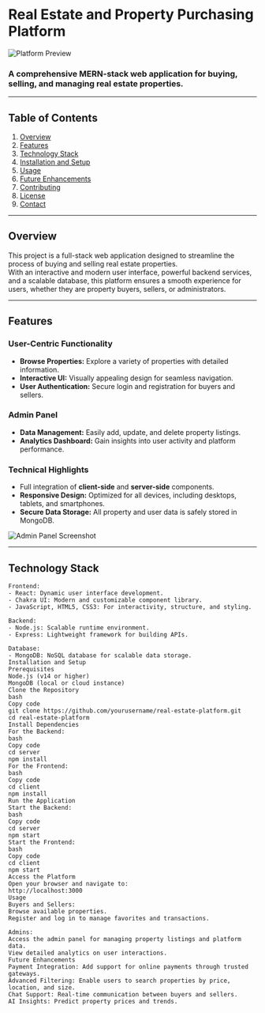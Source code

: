 # **Real Estate and Property Purchasing Platform**

![Platform Preview](assets/images/platform-preview.png)

### A comprehensive MERN-stack web application for buying, selling, and managing real estate properties.

---

## **Table of Contents**
1. [Overview](#overview)
2. [Features](#features)
3. [Technology Stack](#technology-stack)
4. [Installation and Setup](#installation-and-setup)
5. [Usage](#usage)
6. [Future Enhancements](#future-enhancements)
7. [Contributing](#contributing)
8. [License](#license)
9. [Contact](#contact)

---

## **Overview**
This project is a full-stack web application designed to streamline the process of buying and selling real estate properties.  
With an interactive and modern user interface, powerful backend services, and a scalable database, this platform ensures a smooth experience for users, whether they are property buyers, sellers, or administrators.

---

## **Features**
### **User-Centric Functionality**
- **Browse Properties:** Explore a variety of properties with detailed information.
- **Interactive UI:** Visually appealing design for seamless navigation.
- **User Authentication:** Secure login and registration for buyers and sellers.

### **Admin Panel**
- **Data Management:** Easily add, update, and delete property listings.
- **Analytics Dashboard:** Gain insights into user activity and platform performance.

### **Technical Highlights**
- Full integration of **client-side** and **server-side** components.
- **Responsive Design:** Optimized for all devices, including desktops, tablets, and smartphones.
- **Secure Data Storage:** All property and user data is safely stored in MongoDB.

![Admin Panel Screenshot](assets/images/admin-panel.png)

---

## **Technology Stack**
```text
Frontend:
- React: Dynamic user interface development.
- Chakra UI: Modern and customizable component library.
- JavaScript, HTML5, CSS3: For interactivity, structure, and styling.

Backend:
- Node.js: Scalable runtime environment.
- Express: Lightweight framework for building APIs.

Database:
- MongoDB: NoSQL database for scalable data storage.
Installation and Setup
Prerequisites
Node.js (v14 or higher)
MongoDB (local or cloud instance)
Clone the Repository
bash
Copy code
git clone https://github.com/yourusername/real-estate-platform.git
cd real-estate-platform
Install Dependencies
For the Backend:
bash
Copy code
cd server
npm install
For the Frontend:
bash
Copy code
cd client
npm install
Run the Application
Start the Backend:
bash
Copy code
cd server
npm start
Start the Frontend:
bash
Copy code
cd client
npm start
Access the Platform
Open your browser and navigate to:
http://localhost:3000
Usage
Buyers and Sellers:
Browse available properties.
Register and log in to manage favorites and transactions.

Admins:
Access the admin panel for managing property listings and platform data.
View detailed analytics on user interactions.
Future Enhancements
Payment Integration: Add support for online payments through trusted gateways.
Advanced Filtering: Enable users to search properties by price, location, and size.
Chat Support: Real-time communication between buyers and sellers.
AI Insights: Predict property prices and trends.
